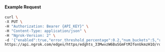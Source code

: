 <!-- Code generated for API Clients. DO NOT EDIT. -->

#### Example Request

```bash
curl \
-X PUT \
-H "Authorization: Bearer {API_KEY}" \
-H "Content-Type: application/json" \
-H "Ngrok-Version: 2" \
-d '{"enabled":true,"error_threshold_percentage":0.2,"num_buckets":5,"rolling_window":300,"tripped_duration":120,"volume_threshold":20}' \
https://api.ngrok.com/edges/https/edghts_33MwvzW6BuSGmFtMJfonUkmzH1O/routes/edghtsrt_33Mww0ImxSRyvYa8HNGuZyblyjU/circuit_breaker
```
